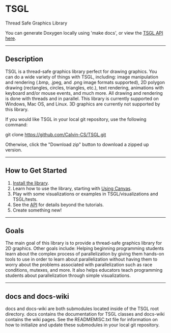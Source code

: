 TSGL
====

Thread Safe Graphics Library

You can generate Doxygen locally using 'make docs', or view the [TSGL API here](http://calvin-cs.github.io/TSGL/html/index.html).

------------
Description
------------
TSGL is a thread-safe graphics library perfect for drawing graphics. You can do a wide variety of things with TSGL, including: image manipulation and rendering (.bmp, .jpeg, and .png image formats supported), 2D polygon drawing (rectangles, circles, triangles, etc.), text rendering, animations with keyboard and/or mouse events, and much more. All drawing and rendering is done with threads and in parallel. This library is currently supported on Windows, Mac OS, and Linux. 3D graphics are currently not supported by this library.

If you would like TSGL in your local git repository, use the following command:

git clone https://github.com/Calvin-CS/TSGL.git

Otherwise, click the "Download zip" button to download a zipped up version.

------------
How to Get Started
------------
1. [Install the library](https://github.com/Calvin-CS/TSGL/wiki/Installing-TSGL).
2. Learn how to use the library, starting with [Using Canvas](https://github.com/Calvin-CS/TSGL/wiki/Using-Canvas).
3. Play with some visualizations or examples in TSGL/visualizations and TSGL/tests.
4. See the [API](http://calvin-cs.github.io/TSGL/html/index.html) for details beyond the tutorials.
4. Create something new!

------------
Goals
------------
The main goal of this library is to provide a thread-safe graphics library for 2D graphics. Other goals include: Helping beginning programming students learn about the complex process of parallelization by giving them hands-on tools to use in order to learn about parallelization without having them to worry about the problems associated with parallelization such as race conditions, mutexes, and more. It also helps educators teach programming students about parallelization through simple visualizations.

------------
docs and docs-wiki
------------
docs and docs-wiki are both submodules located inside of the TSGL root directory. docs contains the documentation for TSGL classes and docs-wiki contains the wiki pages. See the READMEMISC.txt file for information on how to initialize and update these submodules in your local git repository.
